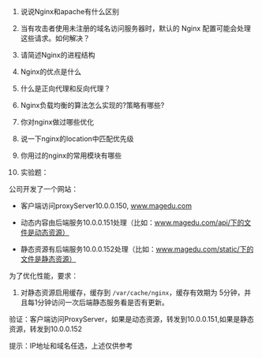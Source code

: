 1. 说说Nginx和apache有什么区别







2. 当有攻击者使用未注册的域名访问服务器时，默认的 Nginx 配置可能会处理这些请求。如何解决？







3. 请简述Nginx的进程结构









4. Nginx的优点是什么







5. 什么是正向代理和反向代理？







6. Nginx负载均衡的算法怎么实现的?策略有哪些?







7. 你对nginx做过哪些优化







8. 说一下nginx的location中匹配优先级







9. 你用过的nginx的常用模块有哪些







10. 实验题：

公司开发了一个网站：

- 客户端访问proxyServer10.0.0.150, www.magedu.com

- 动态内容由后端服务10.0.0.151处理（比如：www.magedu.com/api/下的文件是动态资源）
- 静态资源有后端服务10.0.0.152处理（比如：www.magedu.com/static/下的文件是静态资源）

为了优化性能，要求：

1. 对静态资源启用缓存，缓存到 `/var/cache/nginx`，缓存有效期为 5分钟，并且每1分钟访问一次后端静态服务看是否有更新。



验证：客户端访问ProxyServer，如果是动态资源，转发到10.0.0.151,如果是静态资源，转发到10.0.0.152

提示：IP地址和域名任选，上述仅供参考